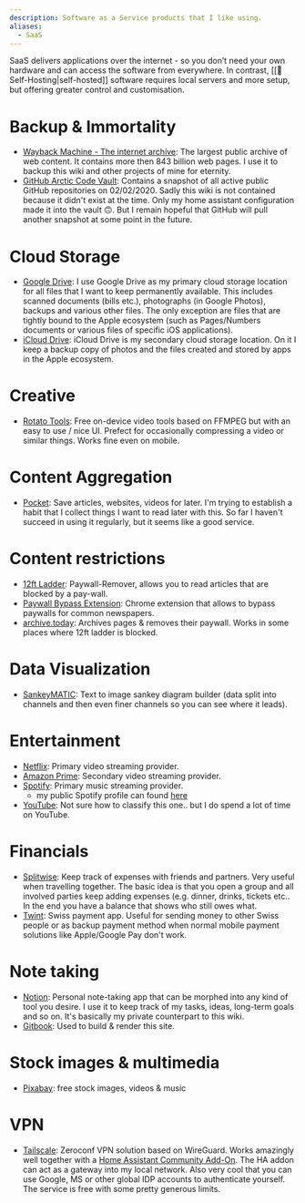 ```yaml
---
description: Software as a Service products that I like using.
aliases:
  - SaaS
---
```

SaaS delivers applications over the internet - so you don’t need your own hardware and can access the software from everywhere. In contrast, [[📀 Self-Hosting|self-hosted]] software requires local servers and more setup, but offering greater control and customisation.

# Backup & Immortality

* [Wayback Machine - The internet archive](https://archive.org/web/): The largest public archive of web content. It contains more then 843 billion web pages. I use it to backup this wiki and other projects of mine for eternity.
* [GitHub Arctic Code Vault](https://archiveprogram.github.com/arctic-vault/): Contains a snapshot of all active public GitHub repositories on 02/02/2020. Sadly this wiki is not contained because it didn't exist at the time. Only my home assistant configuration made it into the vault 🙃. But I remain hopeful that GitHub will pull another snapshot at some point in the future.

# Cloud Storage

* [Google Drive](https://www.google.com/drive/): I use Google Drive as my primary cloud storage location for all files that I want to keep permanently available. This includes scanned documents (bills etc.), photographs (in Google Photos), backups and various other files. The only exception are files that are tightly bound to the Apple ecosystem (such as Pages/Numbers documents or various files of specific iOS applications).
* [iCloud Drive](https://www.apple.com/icloud): iCloud Drive is my secondary cloud storage location. On it I keep a backup copy of photos and the files created and stored by apps in the Apple ecosystem.

# Creative

- [Rotato Tools](https://tools.rotato.app/): Free on-device video tools based on FFMPEG but with an easy to use / nice UI. Prefect for occasionally compressing a video or similar things. Works fine even on mobile.

# Content Aggregation

* [Pocket](https://getpocket.com/): Save articles, websites, videos for later. I'm trying to establish a habit that I collect things I want to read later with this. So far I haven't succeed in using it regularly, but it seems like a good service.

# Content restrictions

* [12ft Ladder](https://12ft.io/): Paywall-Remover, allows you to read articles that are blocked by a pay-wall.
* [Paywall Bypass Extension](https://github.com/iamadamdev/bypass-paywalls-chrome): Chrome extension that allows to bypass paywalls for common newspapers.
* [archive.today](https://archive.ph/): Archives pages & removes their paywall. Works in some places where 12ft ladder is blocked.

# Data Visualization

* [SankeyMATIC](https://sankeymatic.com/): Text to image sankey diagram builder (data split into channels and then even finer channels so you can see where it leads).

# Entertainment

* [Netflix](https://www.netflix.com): Primary video streaming provider.
* [Amazon Prime](https://www.primevideo.com): Secondary video streaming provider.
* [Spotify](https://spotify.com): Primary music streaming provider.
  * my public Spotify profile can found [here](https://open.spotify.com/user/31szfhpecrrddes73llrsxomp2pu?si=d391c94e5cee4a3d)
* [YouTube](https://www.youtube.com): Not sure how to classify this one.. but I do spend a lot of time on YouTube.

# Financials

* [Splitwise](https://www.splitwise.com/): Keep track of expenses with friends and partners. Very useful when travelling together. The basic idea is that you open a group and all involved parties keep adding expenses (e.g. dinner, drinks, tickets etc.. In the end you have a balance that shows who still owes what.
* [Twint](https://www.twint.ch/en/): Swiss payment app. Useful for sending money to other Swiss people or as backup payment method when normal mobile payment solutions like Apple/Google Pay don't work.

# Note taking

* [Notion](https://www.notion.so): Personal note-taking app that can be morphed into any kind of tool you desire. I use it to keep track of my tasks, ideas, long-term goals and so on. It's basically my private counterpart to this wiki.
* [Gitbook](https://gitbook.com): Used to build & render this site.

# Stock images & multimedia

* [Pixabay](https://pixabay.com/): free stock images, videos & music

# VPN

* [Tailscale](https://tailscale.com/): Zeroconf VPN solution based on WireGuard. Works amazingly well together with a [Home Assistant Community Add-On](https://github.com/hassio-addons/addon-tailscale). The HA addon can act as a gateway into my local network. Also very cool that you can use Google, MS or other global IDP accounts to authenticate yourself. The service is free with some pretty generous limits.
